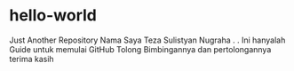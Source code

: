 # hello-world
Just Another Repository
Nama Saya Teza Sulistyan Nugraha
.
.
Ini hanyalah Guide untuk memulai GitHub Tolong Bimbingannya dan pertolongannya terima kasih
